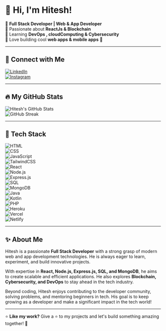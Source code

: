 # 👋 Hi, I'm Hitesh!

🔹 **Full Stack Developer | Web & App Developer**  
🔹 Passionate about **ReactJs & Blockchain**  
🔹 Learning **DevOps , cloudComputing & Cybersecurity**  
🔹 Love building cool **web apps & mobile apps** 🚀


---

## 🔗 Connect with Me
[![LinkedIn](https://img.shields.io/badge/-LinkedIn-blue?style=flat&logo=linkedin)](https://www.linkedin.com/in/hiteshpro)  
[![Instagram](https://img.shields.io/badge/-Instagram-E4405F?style=flat&logo=instagram&logoColor=white)](https://www.instagram.com/hitesh0611__/#)

---

## 🔥 My GitHub Stats
![Hitesh's GitHub Stats](https://github-readme-stats.vercel.app/api?username=Hitesh0611&show_icons=true&theme=radical)  
![GitHub Streak](https://streak-stats.demolab.com/?user=Hitesh0611&theme=radical)

---

## 🚀 Tech Stack
![HTML](https://img.shields.io/badge/-HTML-E34F26?style=flat&logo=html5&logoColor=white)  
![CSS](https://img.shields.io/badge/CSS3-1572B6?style=for-the-badge&logo=css3&logoColor=white)  
![JavaScript](https://img.shields.io/badge/-JavaScript-F7DF1E?style=flat&logo=javascript&logoColor=black)  
![TailwindCSS](https://img.shields.io/badge/-TailwindCSS-38B2AC?style=flat&logo=tailwind-css&logoColor=white)  
![React](https://img.shields.io/badge/-React-61DAFB?style=flat&logo=react&logoColor=black)  
![Node.js](https://img.shields.io/badge/-Node.js-339933?style=flat&logo=node.js&logoColor=white)  
![Express.js](https://img.shields.io/badge/-Express.js-000000?style=flat&logo=express&logoColor=white)  
![SQL](https://img.shields.io/badge/-SQL-4479A1?style=flat&logo=MySQL&logoColor=white)  
![MongoDB](https://img.shields.io/badge/-MongoDB-47A248?style=flat&logo=mongodb&logoColor=white)  
![Java](https://img.shields.io/badge/-Java-007396?style=flat&logo=java&logoColor=white)  
![Kotlin](https://img.shields.io/badge/-Kotlin-0095D5?style=flat&logo=kotlin&logoColor=white)  
![PHP](https://img.shields.io/badge/-PHP-777BB4?style=flat&logo=php&logoColor=white)  
![Heroku](https://img.shields.io/badge/-Heroku-430098?style=flat&logo=heroku&logoColor=white)  
![Vercel](https://img.shields.io/badge/-Vercel-000000?style=flat&logo=vercel&logoColor=white)  
![Netlify](https://img.shields.io/badge/-Netlify-00C7B7?style=flat&logo=netlify&logoColor=white)

---


## ✨ About Me
Hitesh is a passionate **Full Stack Developer** with a strong grasp of modern web and app development technologies. He is always eager to learn, experiment, and build innovative projects.

With expertise in **React, Node.js, Express.js, SQL, and MongoDB**, he aims to create scalable and efficient applications. He also explores **Blockchain, Cybersecurity, and DevOps** to stay ahead in the tech industry.

Beyond coding, Hitesh enjoys contributing to the developer community, solving problems, and mentoring beginners in tech. His goal is to keep growing as a developer and make a significant impact in the tech world!

---

⭐ **Like my work?** Give a ⭐ to my projects and let's build something amazing together! 🚀
